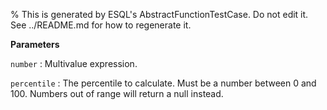 % This is generated by ESQL's AbstractFunctionTestCase. Do not edit it. See ../README.md for how to regenerate it.

**Parameters**

`number`
:   Multivalue expression.

`percentile`
:   The percentile to calculate. Must be a number between 0 and 100. Numbers out of range will return a null instead.

